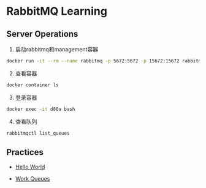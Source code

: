 # RabbitMQ Learning

## Server Operations

1. 启动rabbitmq和management容器

```bash
docker run -it --rm --name rabbitmq -p 5672:5672 -p 15672:15672 rabbitmq:3.9-management
```

2. 查看容器

```bash
docker container ls
```

3. 登录容器

```bash
docker exec -it d80a bash
```

4. 查看队列

```bash
rabbitmqctl list_queues
```

## Practices

* [Hello World](https://www.rabbitmq.com/tutorials/tutorial-one-java.html)

* [Work Queues](https://www.rabbitmq.com/tutorials/tutorial-two-java.html)
